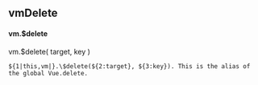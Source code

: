 ## vmDelete
#### vm.$delete
vm.$delete( target, key )
```
${1|this,vm|}.\$delete(${2:target}, ${3:key}). This is the alias of the global Vue.delete.
```